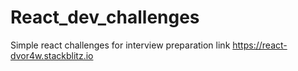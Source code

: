 # React_dev_challenges
Simple react challenges for interview preparation
link https://react-dvor4w.stackblitz.io
